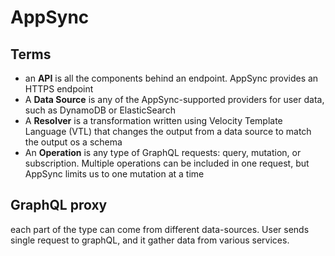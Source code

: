 # AppSync
## Terms
- an __API__ is all the components behind an endpoint. AppSync provides an HTTPS endpoint
- A __Data Source__ is any of the AppSync-supported providers for user data, such as DynamoDB or ElasticSearch
- A __Resolver__ is a transformation written using Velocity Template Language (VTL) that changes the output from a data source to match the output os a schema
- An __Operation__ is any type of GraphQL requests: query, mutation, or subscription. Multiple operations can be included in one request, but AppSync limits us to one mutation at a time



## GraphQL proxy
each part of the type can come from different data-sources.
User sends single request to graphQL, and it gather data from various services.